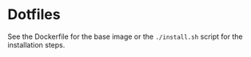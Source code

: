# Dotfiles

See the Dockerfile for the base image or the `./install.sh` script for the installation steps.
